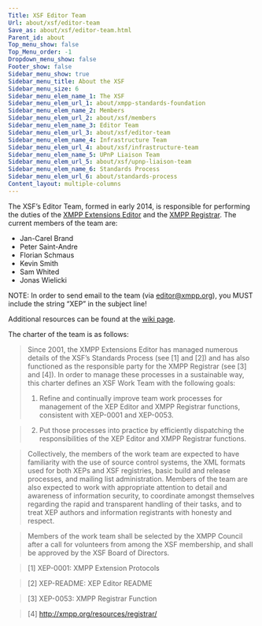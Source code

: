 ```yaml
---
Title: XSF Editor Team
Url: about/xsf/editor-team
Save_as: about/xsf/editor-team.html
Parent_id: about
Top_menu_show: false
Top_Menu_order: -1
Dropdown_menu_show: false
Footer_show: false
Sidebar_menu_show: true
Sidebar_menu_title: About the XSF
Sidebar_menu_size: 6
Sidebar_menu_elem_name_1: The XSF
Sidebar_menu_elem_url_1: about/xmpp-standards-foundation
Sidebar_menu_elem_name_2: Members
Sidebar_menu_elem_url_2: about/xsf/members
Sidebar_menu_elem_name_3: Editor Team
Sidebar_menu_elem_url_3: about/xsf/editor-team
Sidebar_menu_elem_name_4: Infrastructure Team
Sidebar_menu_elem_url_4: about/xsf/infrastructure-team
Sidebar_menu_elem_name_5: UPnP Liaison Team
Sidebar_menu_elem_url_5: about/xsf/upnp-liaison-team
Sidebar_menu_elem_name_6: Standards Process
Sidebar_menu_elem_url_6: about/standards-process
Content_layout: multiple-columns
---
```


The XSF’s Editor Team, formed in early 2014, is responsible for performing the duties of the [XMPP Extensions Editor](/extensions/xep-README.html) and the [XMPP Registrar](/extensions/xep-0053.html). The current members of the team are:

- Jan-Carel Brand
- Peter Saint-Andre
- Florian Schmaus
- Kevin Smith
- Sam Whited
- Jonas Wielicki

NOTE: In order to send email to the team (via [editor@xmpp.org](mailto:editor@xmpp.org)), you MUST include the string “XEP” in the subject line!

Additional resources can be found at the [wiki page](http://wiki.xmpp.org/web/Editor_team).

The charter of the team is as follows:

> Since 2001, the XMPP Extensions Editor has managed numerous details
> of the XSF’s Standards Process (see [1] and [2]) and has also
> functioned as the responsible party for the XMPP Registrar (see [3]
> and [4]). In order to manage these processes in a sustainable way,
> this charter defines an XSF Work Team with the following goals:
>
> 1. Refine and continually improve team work processes for management of
> the XEP Editor and XMPP Registrar functions, consistent with XEP-0001
> and XEP-0053.

> 2. Put those processes into practice by efficiently dispatching the
> responsibilities of the XEP Editor and XMPP Registrar functions.

> Collectively, the members of the work team are expected to have
> familiarity with the use of source control systems, the XML formats
> used for both XEPs and XSF registries, basic build and release
> processes, and mailing list administration. Members of the team are
> also expected to work with appropriate attention to detail and
> awareness of information security, to coordinate amongst themselves
> regarding the rapid and transparent handling of their tasks, and to
> treat XEP authors and information registrants with honesty and respect.

> Members of the work team shall be selected by the XMPP Council after a
> call for volunteers from among the XSF membership, and shall be approved
> by the XSF Board of Directors.

> [1] XEP-0001: XMPP Extension Protocols

> [2] XEP-README: XEP Editor README

> [3] XEP-0053: XMPP Registrar Function

> [4] http://xmpp.org/resources/registrar/
